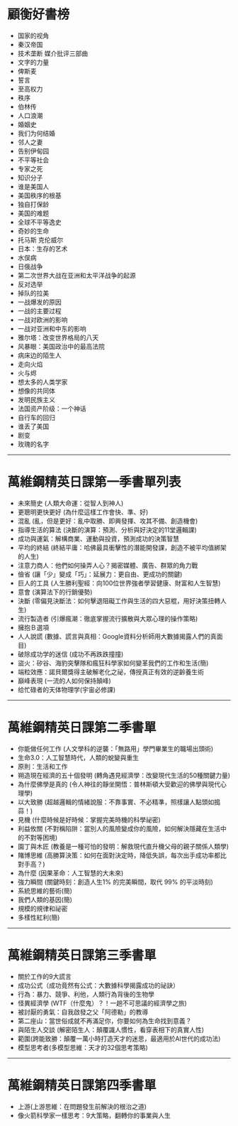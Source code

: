 # 顧衡好書榜

* 国家的视角
* 秦汉帝国
* 技术垄断 媒介批评三部曲
* 文字的力量
* 俾斯麦
* 誓言
* 至高权力
* 秩序
* 伯林传
* 人口浪潮
* 婚姻史
* 我们为何结婚
* 邻人之妻
* 告别伊甸园
* 不平等社会
* 专家之死
* 知识分子
* 谁是美国人
* 美国秩序的根基
* 独自打保龄
* 美国的难题
* 全球不平等逸史
* 奇妙的生命
* 托马斯 克伦威尔
* 日本：生存的艺术
* 水俣病
* 日俄战争
* 第二次世界大战在亚洲和太平洋战争的起源
* 反对选举
* 掉队的拉美
* 一战爆发的原因
* 一战的主要过程
* 一战对欧洲的影响
* 一战对亚洲和中东的影响
* 雅尔塔：改变世界格局的八天
* 风暴眼：美国政治中的最高法院
* 病床边的陌生人
* 走向火焰
* 火与烬
* 想太多的人类学家
* 想像的共同体
* 发明民族主义
* 法国资产阶级：一个神话
* 自行车的回归
* 谁丢了美国
* 剧变
* 玫瑰的名字

----

# 萬維鋼精英日課第一季書單列表
* 未來簡史 (人類大命運：從智人到神人)
* 更聰明更快更好 (為什麼這樣工作會快、準、好)
* 混亂 (亂，但是更好：亂中取勝、即興發揮、攻其不備、創造機會)
* 指導生活的算法 (決斷的演算：預測、分析與好決定的11堂邏輯課)
* 成功與運氣：解構商業、運動與投資，預測成功的決策智慧
* 平均的終結 (終結平庸：哈佛最具衝擊性的潛能開發課，創造不被平均值綁架的人生)
* 注意力商人：他們如何操弄人心？揭密媒體、廣告、群眾的角力戰
* 儉省 (讓「少」變成「巧」：延展力：更自由、更成功的關鍵)
* 巨人的工具 (人生勝利聖經：向100位世界強者學習健康、財富和人生智慧)
* 意會 (演算法下的行銷優勢)
* 決斷 (零偏見決斷法：如何擊退阻礙工作與生活的四大惡棍，用好決策扭轉人生)
* 流行製造者 (引爆瘋潮：徹底掌握流行擴散與大眾心理的操作策略)
* 擁抱Ｂ選項
* 人人說謊 (數據、謊言與真相：Google資料分析師用大數據揭露人們的真面目)
* 破除成功学的迷信 (成功不再跌跌撞撞)
* 盜火：矽谷、海豹突擊隊和瘋狂科學家如何變革我們的工作和生活(簡)
* 端粒效應：諾貝爾獎得主破解老化之祕，傳授真正有效的逆齡養生術
* 巔峰表現 (一流的人如何保持顛峰)
* 给忙碌者的天体物理学(宇宙必修課)

----

# 萬維鋼精英日課第二季書單
* 你能做任何工作 (人文學科的逆襲：「無路用」學門畢業生的職場出頭術)
* 生命3.0：人工智慧時代，人類的蛻變與重生
* 原則：生活和工作
* 朔造現在經濟的五十個發明 (轉角遇見經濟學：改變現代生活的50種關鍵力量)
* 為什麼佛學是真的 (令人神往的靜坐開悟：普林斯頓大受歡迎的佛學與現代心理學)
* 以大致勝 (超越邏輯的情緒說服：不靠事實、不必精準，照樣讓人點頭如搗蒜！)
* 見機 (什麼時候是好時候：掌握完美時機的科學祕密)
* 利益攸關 (不對稱陷阱：當別人的風險變成你的風險，如何解決隱藏在生活中的不對等困境)
* 園丁與木匠 (教養是一種可怕的發明：解救現代直升機父母的親子關係人類學)
* 賭博思維 (高勝算決策：如何在面對決定時，降低失誤，每次出手成功率都比對手高？)
* 為什麼 (因果革命：人工智慧的大未來)
* 強力瞬間 (關鍵時刻：創造人生1% 的完美瞬間，取代 99% 的平淡時刻)
* 系統思維的藝術(簡)
* 我們人類的基因(簡)
* 規模的規律和祕密
* 多樣性紅利(簡)

----

# 萬維鋼精英日課第三季書單
* 關於工作的9大謊言
* 成功公式（成功竟然有公式：大數據科學揭露成功的祕訣）
* 行為：暴力、競爭、利他，人類行為背後的生物學
* 怪異經濟學 (WTF（什麼鬼）？！一趟不可思議的經濟學之旅)
* 被討厭的勇氣：自我啟發之父「阿德勒」的教導
* 第二座山：當世俗成就不再滿足你，你要如何為生命找到意義？
* 與陌生人交談 (解密陌生人：顛覆識人慣性，看穿表相下的真實人性)
* 範圍(跨能致勝：顛覆一萬小時打造天才的迷思，最適用於AI世代的成功法)
* 模型思考者(多模型思維：天才的32個思考策略)

----

# 萬維鋼精英日課第四季書單
* 上游(上游思維：在問題發生前解決的根治之道)
* 像火箭科學家一樣思考：9大策略，翻轉你的事業與人生
